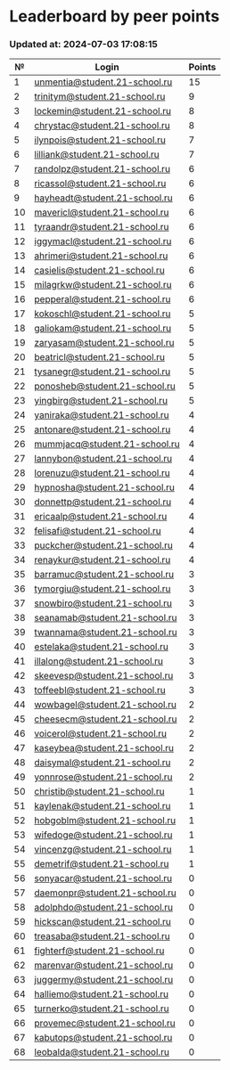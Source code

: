 # Leaderboard by peer points

### Updated at: 2024-07-03 17:08:15

| № | Login | Points |
|---|-------|--------|
|1|unmentia@student.21-school.ru|15|
|2|trinitym@student.21-school.ru|9|
|3|lockemin@student.21-school.ru|8|
|4|chrystac@student.21-school.ru|8|
|5|ilynpois@student.21-school.ru|7|
|6|lilliank@student.21-school.ru|7|
|7|randolpz@student.21-school.ru|6|
|8|ricassol@student.21-school.ru|6|
|9|hayheadt@student.21-school.ru|6|
|10|mavericl@student.21-school.ru|6|
|11|tyraandr@student.21-school.ru|6|
|12|iggymacl@student.21-school.ru|6|
|13|ahrimeri@student.21-school.ru|6|
|14|casielis@student.21-school.ru|6|
|15|milagrkw@student.21-school.ru|6|
|16|pepperal@student.21-school.ru|6|
|17|kokoschl@student.21-school.ru|5|
|18|galiokam@student.21-school.ru|5|
|19|zaryasam@student.21-school.ru|5|
|20|beatricl@student.21-school.ru|5|
|21|tysanegr@student.21-school.ru|5|
|22|ponosheb@student.21-school.ru|5|
|23|yingbirg@student.21-school.ru|5|
|24|yaniraka@student.21-school.ru|4|
|25|antonare@student.21-school.ru|4|
|26|mummjacq@student.21-school.ru|4|
|27|lannybon@student.21-school.ru|4|
|28|lorenuzu@student.21-school.ru|4|
|29|hypnosha@student.21-school.ru|4|
|30|donnettp@student.21-school.ru|4|
|31|ericaalp@student.21-school.ru|4|
|32|felisafi@student.21-school.ru|4|
|33|puckcher@student.21-school.ru|4|
|34|renaykur@student.21-school.ru|4|
|35|barramuc@student.21-school.ru|3|
|36|tymorgiu@student.21-school.ru|3|
|37|snowbiro@student.21-school.ru|3|
|38|seanamab@student.21-school.ru|3|
|39|twannama@student.21-school.ru|3|
|40|estelaka@student.21-school.ru|3|
|41|illalong@student.21-school.ru|3|
|42|skeevesp@student.21-school.ru|3|
|43|toffeebl@student.21-school.ru|3|
|44|wowbagel@student.21-school.ru|2|
|45|cheesecm@student.21-school.ru|2|
|46|voicerol@student.21-school.ru|2|
|47|kaseybea@student.21-school.ru|2|
|48|daisymal@student.21-school.ru|2|
|49|yonnrose@student.21-school.ru|2|
|50|christib@student.21-school.ru|1|
|51|kaylenak@student.21-school.ru|1|
|52|hobgoblm@student.21-school.ru|1|
|53|wifedoge@student.21-school.ru|1|
|54|vincenzg@student.21-school.ru|1|
|55|demetrif@student.21-school.ru|1|
|56|sonyacar@student.21-school.ru|0|
|57|daemonpr@student.21-school.ru|0|
|58|adolphdo@student.21-school.ru|0|
|59|hickscan@student.21-school.ru|0|
|60|treasaba@student.21-school.ru|0|
|61|fighterf@student.21-school.ru|0|
|62|marenvar@student.21-school.ru|0|
|63|juggermy@student.21-school.ru|0|
|64|halliemo@student.21-school.ru|0|
|65|turnerko@student.21-school.ru|0|
|66|provemec@student.21-school.ru|0|
|67|kabutops@student.21-school.ru|0|
|68|leobalda@student.21-school.ru|0|
